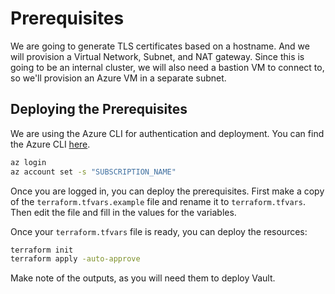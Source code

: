 # Prerequisites

We are going to generate TLS certificates based on a hostname. And we will provision a Virtual Network, Subnet, and NAT gateway. Since this is going to be an internal cluster, we will also need a bastion VM to connect to, so we'll provision an Azure VM in a separate subnet.

## Deploying the Prerequisites

We are using the Azure CLI for authentication and deployment. You can find the Azure CLI [here](https://docs.microsoft.com/en-us/cli/azure/install-azure-cli?view=azure-cli-latest).

```bash
az login
az account set -s "SUBSCRIPTION_NAME"
```

Once you are logged in, you can deploy the prerequisites. First make a copy of the `terraform.tfvars.example` file and rename it to `terraform.tfvars`. Then edit the file and fill in the values for the variables.

Once your `terraform.tfvars` file is ready, you can deploy the resources:

```bash
terraform init
terraform apply -auto-approve
```

Make note of the outputs, as you will need them to deploy Vault.
